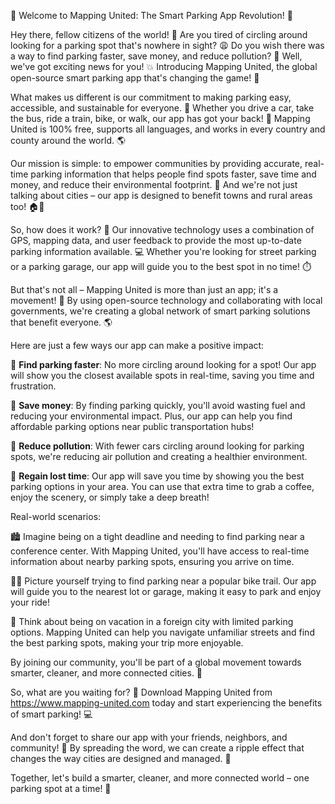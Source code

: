 🎉 Welcome to Mapping United: The Smart Parking App Revolution! 🚀

Hey there, fellow citizens of the world! 👋 Are you tired of circling around looking for a parking spot that's nowhere in sight? 😩 Do you wish there was a way to find parking faster, save money, and reduce pollution? 🌟 Well, we've got exciting news for you! 💥 Introducing Mapping United, the global open-source smart parking app that's changing the game! 🚀

What makes us different is our commitment to making parking easy, accessible, and sustainable for everyone. 💯 Whether you drive a car, take the bus, ride a train, bike, or walk, our app has got your back! 🙌 Mapping United is 100% free, supports all languages, and works in every country and county around the world. 🌎

Our mission is simple: to empower communities by providing accurate, real-time parking information that helps people find spots faster, save time and money, and reduce their environmental footprint. 🌟 And we're not just talking about cities – our app is designed to benefit towns and rural areas too! 🏠🌄

So, how does it work? 🤔 Our innovative technology uses a combination of GPS, mapping data, and user feedback to provide the most up-to-date parking information available. 💻 Whether you're looking for street parking or a parking garage, our app will guide you to the best spot in no time! ⏱️

But that's not all – Mapping United is more than just an app; it's a movement! 🌈 By using open-source technology and collaborating with local governments, we're creating a global network of smart parking solutions that benefit everyone. 🌎

Here are just a few ways our app can make a positive impact:

🔹 **Find parking faster**: No more circling around looking for a spot! Our app will show you the closest available spots in real-time, saving you time and frustration.

🔹 **Save money**: By finding parking quickly, you'll avoid wasting fuel and reducing your environmental impact. Plus, our app can help you find affordable parking options near public transportation hubs!

🔹 **Reduce pollution**: With fewer cars circling around looking for parking spots, we're reducing air pollution and creating a healthier environment.

🔹 **Regain lost time**: Our app will save you time by showing you the best parking options in your area. You can use that extra time to grab a coffee, enjoy the scenery, or simply take a deep breath!

Real-world scenarios:

🏙️ Imagine being on a tight deadline and needing to find parking near a conference center. With Mapping United, you'll have access to real-time information about nearby parking spots, ensuring you arrive on time.

🚴‍♀️ Picture yourself trying to find parking near a popular bike trail. Our app will guide you to the nearest lot or garage, making it easy to park and enjoy your ride!

🌳 Think about being on vacation in a foreign city with limited parking options. Mapping United can help you navigate unfamiliar streets and find the best parking spots, making your trip more enjoyable.

By joining our community, you'll be part of a global movement towards smarter, cleaner, and more connected cities. 🌈

So, what are you waiting for? 🤔 Download Mapping United from https://www.mapping-united.com today and start experiencing the benefits of smart parking! 💻

And don't forget to share our app with your friends, neighbors, and community! 📱 By spreading the word, we can create a ripple effect that changes the way cities are designed and managed. 🌊

Together, let's build a smarter, cleaner, and more connected world – one parking spot at a time! 💪